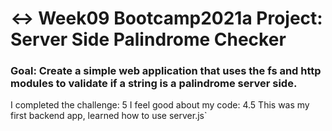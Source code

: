 # ↔️ Week09 Bootcamp2021a Project: Server Side Palindrome Checker

### Goal: Create a simple web application that uses the fs and http modules to validate if a string is a palindrome server side.

I completed the challenge: 5
I feel good about my code: 4.5
This was my first backend app, learned how to use server.js`
